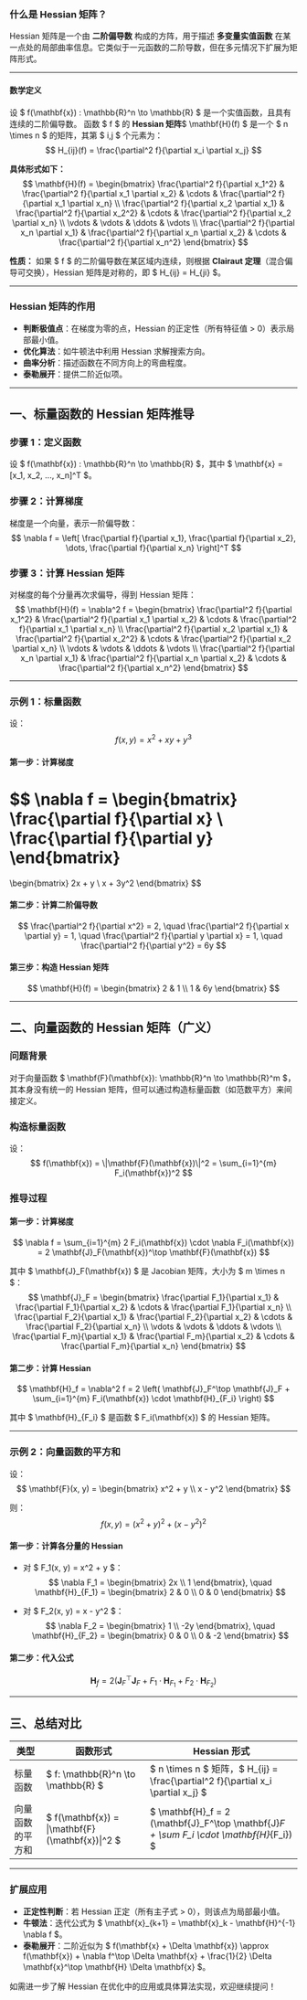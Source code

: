 ### 什么是 Hessian 矩阵？

Hessian 矩阵是一个由 **二阶偏导数** 构成的方阵，用于描述 **多变量实值函数** 在某一点处的局部曲率信息。它类似于一元函数的二阶导数，但在多元情况下扩展为矩阵形式。

---

#### **数学定义**

设 $ f(\mathbf{x}) : \mathbb{R}^n \to \mathbb{R} $ 是一个实值函数，且具有连续的二阶偏导数。
函数 $ f $ 的 **Hessian 矩阵**$ \mathbf{H}(f) $ 是一个 $ n \times n $ 的矩阵，其第 $ i,j $ 个元素为：
$$
H_{ij}(f) = \frac{\partial^2 f}{\partial x_i \partial x_j}
$$

**具体形式如下：**
$$
\mathbf{H}(f) =
\begin{bmatrix}
\frac{\partial^2 f}{\partial x_1^2} & \frac{\partial^2 f}{\partial x_1 \partial x_2} & \cdots & \frac{\partial^2 f}{\partial x_1 \partial x_n} \\
\frac{\partial^2 f}{\partial x_2 \partial x_1} & \frac{\partial^2 f}{\partial x_2^2} & \cdots & \frac{\partial^2 f}{\partial x_2 \partial x_n} \\
\vdots & \vdots & \ddots & \vdots \\
\frac{\partial^2 f}{\partial x_n \partial x_1} & \frac{\partial^2 f}{\partial x_n \partial x_2} & \cdots & \frac{\partial^2 f}{\partial x_n^2}
\end{bmatrix}
$$

**性质：**
如果 $ f $ 的二阶偏导数在某区域内连续，则根据 **Clairaut 定理**（混合偏导可交换），Hessian 矩阵是对称的，即 $ H_{ij} = H_{ji} $。

---

### Hessian 矩阵的作用

- **判断极值点**：在梯度为零的点，Hessian 的正定性（所有特征值 > 0）表示局部最小值。
- **优化算法**：如牛顿法中利用 Hessian 求解搜索方向。
- **曲率分析**：描述函数在不同方向上的弯曲程度。
- **泰勒展开**：提供二阶近似项。

---

## 一、标量函数的 Hessian 矩阵推导

### **步骤 1：定义函数**
设 $ f(\mathbf{x}) : \mathbb{R}^n \to \mathbb{R} $，其中 $ \mathbf{x} = [x_1, x_2, ..., x_n]^T $。

### **步骤 2：计算梯度**
梯度是一个向量，表示一阶偏导数：
$$
\nabla f = \left[ \frac{\partial f}{\partial x_1}, \frac{\partial f}{\partial x_2}, \dots, \frac{\partial f}{\partial x_n} \right]^T
$$

### **步骤 3：计算 Hessian 矩阵**
对梯度的每个分量再次求偏导，得到 Hessian 矩阵：
$$
\mathbf{H}(f) = \nabla^2 f =
\begin{bmatrix}
\frac{\partial^2 f}{\partial x_1^2} & \frac{\partial^2 f}{\partial x_1 \partial x_2} & \cdots & \frac{\partial^2 f}{\partial x_1 \partial x_n} \\
\frac{\partial^2 f}{\partial x_2 \partial x_1} & \frac{\partial^2 f}{\partial x_2^2} & \cdots & \frac{\partial^2 f}{\partial x_2 \partial x_n} \\
\vdots & \vdots & \ddots & \vdots \\
\frac{\partial^2 f}{\partial x_n \partial x_1} & \frac{\partial^2 f}{\partial x_n \partial x_2} & \cdots & \frac{\partial^2 f}{\partial x_n^2}
\end{bmatrix}
$$

---

### **示例 1：标量函数**

设：
$$
f(x, y) = x^2 + xy + y^3
$$

#### **第一步：计算梯度**
$$
\nabla f =
\begin{bmatrix}
\frac{\partial f}{\partial x} \\
\frac{\partial f}{\partial y}
\end{bmatrix}
=
\begin{bmatrix}
2x + y \\
x + 3y^2
\end{bmatrix}
$$

#### **第二步：计算二阶偏导数**
$$
\frac{\partial^2 f}{\partial x^2} = 2, \quad
\frac{\partial^2 f}{\partial x \partial y} = 1, \quad
\frac{\partial^2 f}{\partial y \partial x} = 1, \quad
\frac{\partial^2 f}{\partial y^2} = 6y
$$

#### **第三步：构造 Hessian 矩阵**
$$
\mathbf{H}(f) =
\begin{bmatrix}
2 & 1 \\
1 & 6y
\end{bmatrix}
$$

---

## 二、向量函数的 Hessian 矩阵（广义）

### **问题背景**
对于向量函数 $ \mathbf{F}(\mathbf{x}): \mathbb{R}^n \to \mathbb{R}^m $，其本身没有统一的 Hessian 矩阵，但可以通过构造标量函数（如范数平方）来间接定义。

### **构造标量函数**
设：
$$
f(\mathbf{x}) = \|\mathbf{F}(\mathbf{x})\|^2 = \sum_{i=1}^{m} F_i(\mathbf{x})^2
$$

### **推导过程**

#### **第一步：计算梯度**
$$
\nabla f = \sum_{i=1}^{m} 2 F_i(\mathbf{x}) \cdot \nabla F_i(\mathbf{x}) = 2 \mathbf{J}_F(\mathbf{x})^\top \mathbf{F}(\mathbf{x})
$$

其中 $ \mathbf{J}_F(\mathbf{x}) $ 是 Jacobian 矩阵，大小为 $ m \times n $：
$$
\mathbf{J}_F =
\begin{bmatrix}
\frac{\partial F_1}{\partial x_1} & \frac{\partial F_1}{\partial x_2} & \cdots & \frac{\partial F_1}{\partial x_n} \\
\frac{\partial F_2}{\partial x_1} & \frac{\partial F_2}{\partial x_2} & \cdots & \frac{\partial F_2}{\partial x_n} \\
\vdots & \vdots & \ddots & \vdots \\
\frac{\partial F_m}{\partial x_1} & \frac{\partial F_m}{\partial x_2} & \cdots & \frac{\partial F_m}{\partial x_n}
\end{bmatrix}
$$

#### **第二步：计算 Hessian**
$$
\mathbf{H}_f = \nabla^2 f = 2 \left( \mathbf{J}_F^\top \mathbf{J}_F + \sum_{i=1}^{m} F_i(\mathbf{x}) \cdot \mathbf{H}_{F_i} \right)
$$

其中 $ \mathbf{H}_{F_i} $ 是函数 $ F_i(\mathbf{x}) $ 的 Hessian 矩阵。

---

### **示例 2：向量函数的平方和**

设：
$$
\mathbf{F}(x, y) = \begin{bmatrix} x^2 + y \\ x - y^2 \end{bmatrix}
$$

则：
$$
f(x, y) = (x^2 + y)^2 + (x - y^2)^2
$$

#### **第一步：计算各分量的 Hessian**
- 对 $ F_1(x, y) = x^2 + y $：
  $$
  \nabla F_1 = \begin{bmatrix} 2x \\ 1 \end{bmatrix}, \quad
  \mathbf{H}_{F_1} = \begin{bmatrix} 2 & 0 \\ 0 & 0 \end{bmatrix}
  $$

- 对 $ F_2(x, y) = x - y^2 $：
  $$
  \nabla F_2 = \begin{bmatrix} 1 \\ -2y \end{bmatrix}, \quad
  \mathbf{H}_{F_2} = \begin{bmatrix} 0 & 0 \\ 0 & -2 \end{bmatrix}
  $$

#### **第二步：代入公式**
$$
\mathbf{H}_f = 2 \left( \mathbf{J}_F^\top \mathbf{J}_F + F_1 \cdot \mathbf{H}_{F_1} + F_2 \cdot \mathbf{H}_{F_2} \right)
$$

---

## 三、总结对比

| 类型 | 函数形式 | Hessian 形式 |
|------|-----------|----------------|
| 标量函数 | $ f: \mathbb{R}^n \to \mathbb{R} $ | $ n \times n $ 矩阵，$ H_{ij} = \frac{\partial^2 f}{\partial x_i \partial x_j} $ |
| 向量函数的平方和 | $ f(\mathbf{x}) = \|\mathbf{F}(\mathbf{x})\|^2 $ | $ \mathbf{H}_f = 2 (\mathbf{J}_F^\top \mathbf{J}_F + \sum F_i \cdot \mathbf{H}_{F_i}) $ |

---

### **扩展应用**
- **正定性判断**：若 Hessian 正定（所有主子式 > 0），则该点为局部最小值。
- **牛顿法**：迭代公式为 $ \mathbf{x}_{k+1} = \mathbf{x}_k - \mathbf{H}^{-1} \nabla f $。
- **泰勒展开**：二阶近似为 $ f(\mathbf{x} + \Delta \mathbf{x}) \approx f(\mathbf{x}) + \nabla f^\top \Delta \mathbf{x} + \frac{1}{2} \Delta \mathbf{x}^\top \mathbf{H} \Delta \mathbf{x} $。

如需进一步了解 Hessian 在优化中的应用或具体算法实现，欢迎继续提问！

